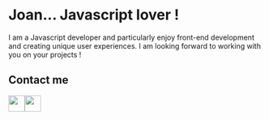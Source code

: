 # Joan... Javascript lover !

I am a Javascript developer and particularly enjoy front-end development and creating unique user experiences.
I am looking forward to working with you on your projects !

## Contact me

<img height="32" width="32" src="https://cdn.jsdelivr.net/npm/simple-icons@v9/icons/simpleicons.svg/white" /><img height="32" width="32" src="https://unpkg.com/simple-icons@v9/icons/simpleicons.svg/white" />

<!--
**joan-vandenbulcke/joan-vandenbulcke** is a ✨ _special_ ✨ repository because its `README.md` (this file) appears on your GitHub profile.

Here are some ideas to get you started:

- 🔭 I’m currently working on ...
- 🌱 I’m currently learning ...
- 👯 I’m looking to collaborate on ...
- 🤔 I’m looking for help with ...
- 💬 Ask me about ...
- 📫 How to reach me: ...
- 😄 Pronouns: ...
- ⚡ Fun fact: ...
-->
